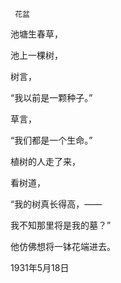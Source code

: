      花盆 

   池塘生春草，

   池上一棵树，

   树言，

   “我以前是一颗种子。”

   草言，

   “我们都是一个生命。”

   植树的人走了来，

   看树道，

   “我的树真长得高，——

   我不知那里将是我的墓？”

   他仿佛想将一钵花端进去。

   1931年5月18日

